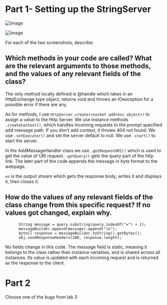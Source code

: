 # Part 1- Setting up the StringServer

![Image](https://imgur.com/a/bb49QZX)

![Image](https://imgur.com/a/umnyhuR)

For each of the two screenshots, describe:

## Which methods in your code are called? What are the relevant arguments to those methods, and the values of any relevant fields of the class?
The only method locally defined is @handle which takes in an HttpExchange type object, returns void and throws an IOexception for a possible error if there are any. 

As for methods, I use ```HttpServer.create(<socket address object>)``` to assign a value to the Http Server.
We use instance methods ```.createContext()```, which handles incoming requests to the prompt specified add message path. If you don't add context, it throws 404 not found. 
We use ```.setExecutor()``` and set the server default to null.
We use ```.start()``` to start the server.

In the AddMessageHandler class we use ```.getRequestURI()``` which is used to get the value of URI request.
```.getQuery()``` gets the query part of the http link.
The later part of the code appends the message in byte format to the webpage.

```os``` is the output stream which gets the response body, writes it and displays it, then closes it. 
  


## How do the values of any relevant fields of the class change from this specific request? If no values got changed, explain why.

```   
      String message = query.substring(query.indexOf("=") + 1);
      messageBuilder.append(message).append("\n");
      byte[] response = messageBuilder.toString().getBytes();
      obj.sendResponseHeaders(200, response.length);
```
No fields change in this code. 
The message field is static, meaning it belongs to the class rather than instance variables, and is shared across all instances. 
Its value is updated with each incoming request and is returned as the response to the client.

# Part 2
Choose one of the bugs from lab 3



